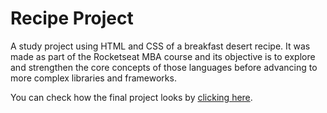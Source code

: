 # Recipe Project
A study project using HTML and CSS of a breakfast desert recipe. It was made as part of the Rocketseat MBA course and its objective is to explore and strengthen the core concepts of those languages before advancing to more complex libraries and frameworks.

You can check how the final project looks by [clicking here](https://master--magnago-receita.netlify.app/).
